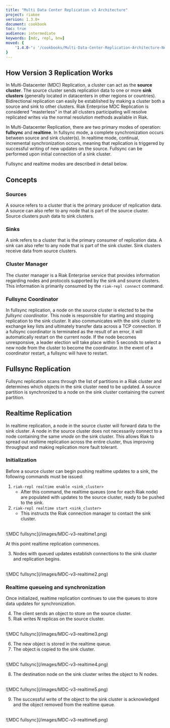 ```yaml
---
title: "Multi Data Center Replication v3 Architecture"
project: riakee
version: 1.3.0+
document: cookbook
toc: true
audience: intermediate
keywords: [mdc, repl, bnw]
moved: {
    '1.4.0-': '/cookbooks/Multi-Data-Center-Replication-Architecture-New'
}
---
```


## How Version 3 Replication Works

In Multi-Datacenter (MDC) Replication, a cluster can act as the **source cluster**. The source cluster sends replication data to one or more **sink clusters** (generally located in datacenters in other regions or countries). Bidirectional replication can easily be established by making a cluster both a source and sink to other clusters. Riak Enterprise MDC Replication is considered "masterless" in that all clusters participating will resolve replicated writes via the normal resolution methods available in Riak.

In Multi-Datacenter Replication, there are two primary modes of operation: **fullsync** and **realtime**. In fullsync mode, a complete synchronization occurs between source and sink cluster(s). In realtime mode, continual, incremental synchronization occurs, meaning that replication is triggered by successful writing of new updates on the source. Fullsync can be performed upon initial connection of a sink cluster.

Fullsync and realtime modes are described in detail below.

## Concepts

### Sources

A source refers to a cluster that is the primary producer of replication data. A source can also refer to any node that is part of the source cluster. Source clusters push data to sink clusters.

### Sinks

A sink refers to a cluster that is the primary consumer of replication data. A sink can also refer to any node that is part of the sink cluster. Sink clusters receive data from source clusters.

### Cluster Manager

The cluster manager is a Riak Enterprise service that provides information regarding nodes and protocols supported by the sink and source clusters. This information is primarily consumed by the `riak-repl connect` command.

### Fullsync Coordinator

In fullsync replication, a node on the source cluster is elected to be the *fullsync coordinator*. This node is responsible for starting and stopping replication to the sink cluster. It also communicates with the sink cluster to exchange key lists and ultimately transfer data across a TCP connection. If a fullsync coordinator is terminated as the result of an error, it will automatically restart on the current node. If the node becomes unresponsive, a leader election will take place within 5 seconds to select a new node from the cluster to become the coordinator. In the event of a coordinator restart, a fullsync will have to restart.

## Fullsync Replication

Fullsync replication scans through the list of partitions in a Riak cluster and determines which objects in the sink cluster need to be updated. A source partition is synchronized to a node on the sink cluster containing the current partition.

## Realtime Replication

In realtime replication, a node in the source cluster will forward data to the sink cluster. A node in the source cluster does not necessarily connect to a node containing the same *vnode* on the sink cluster. This allows Riak to spread out realtime replication across the entire cluster, thus improving throughput and making replication more fault tolerant.

### Initialization
Before a source cluster can begin pushing realtime updates to a sink, the following commands must be issued:

1. `riak-repl realtime enable <sink_cluster>`
    * After this command, the realtime queues (one for each Riak node) are populated with updates to the source cluster, ready to be pushed to the sink.
2. `riak-repl realtime start <sink_cluster>`
    * This instructs the Riak connection manager to contact the sink cluster.

<br>
![MDC fullsync](/images/MDC-v3-realtime1.png)
<Br>

At this point realtime replication commences.

<ol start="3">
<li>Nodes with queued updates establish connections to the sink cluster and replication begins.</li>
</ol>

<br>
![MDC fullsync](/images/MDC-v3-realtime2.png)
<Br>

### Realtime queueing and synchronization

Once initialized, realtime replication continues to use the queues to store data updates for synchronization.

<ol start="4">
<li>The client sends an object to store on the source cluster.</li>
<li>Riak writes N replicas on the source cluster.</li>
</ol>

<br>
![MDC fullsync](/images/MDC-v3-realtime3.png)
<Br>

<ol start="6">
<li>The new object is stored in the realtime queue.</li>
<li>The object is copied to the sink cluster.</li>
</ol>

<br>
![MDC fullsync](/images/MDC-v3-realtime4.png)
<Br>

<ol start="8">
<li>The destination node on the sink cluster writes the object to N nodes.</li>
</ol>

<br>
![MDC fullsync](/images/MDC-v3-realtime5.png)
<Br>

<ol start="9">
<li>The successful write of the object to the sink cluster is acknowledged and the object removed from the realtime queue.</li>
</ol>

<br>
![MDC fullsync](/images/MDC-v3-realtime6.png)
<br>
